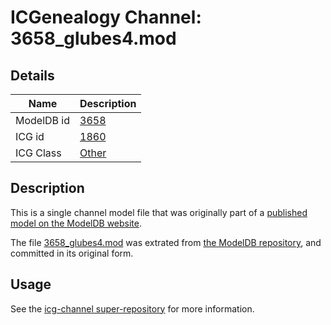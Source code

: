 # ICGenealogy Channel: 3658\_glubes4.mod

## Details

Name | Description
---- | -----------
ModelDB id | [3658](http://senselab.med.yale.edu/ModelDB/ShowModel.cshtml?model=3658)
ICG id | [1860](http://icg.neurotheory.ox.ac.uk/channels/other/1860)
ICG Class | [Other](http://icg.neurotheory.ox.ac.uk/channels/other)

## Description

This is a single channel model file that was originally part of a [published model on the ModelDB website](http://senselab.med.yale.edu/mModelDB/ShowModel.cshtml?model=3658).

The file [3658\_glubes4.mod](3658_glubes4.mod) was extrated from [the ModelDB repository](http://senselab.med.yale.edu/ModelDB/ShowModel.cshtml?model=3658), and committed in its original form.

## Usage

See the [icg-channel super-repository](https://github.com/icgenealogy/icg-channels) for more information.